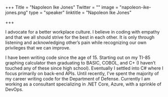﻿+++
Title = "Napoleon Ike Jones"
Twitter = ""
image = "napoleon-ike-jones.png"
type = "speaker"
linktitle = "Napoleon Ike Jones"

+++

I advocate for a better workplace culture. I believe in coding with empathy and that we all should strive for the best in each other. It is only through listening and acknowledging other’s pain while recognizing our own privileges that we can improve.

I have been writing code since the age of 15. Starting out on my TI-85 graphing calculator then graduating to BASIC, COBOL, and C+ (I haven’t touched any of these since high school). Eventually I settled into C# where I focus primarily on back-end APIs. Until recently, I’ve spent the majority of my career writing code for the Department of Defense. Currently I am working as a consultant specializing in .NET Core, Azure, with a sprinkle of DevOps.